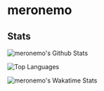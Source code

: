 # meronemo

## Stats
![meronemo's Github Stats](https://github-readme-stats.vercel.app/api?username=meronemo&hide=prs&count_private=true&theme=discord_old_blurple&include_all_commits=true&show_icons=true&v=2)

![Top Languages](https://github-readme-stats.vercel.app/api/top-langs/?username=meronemo&layout=compact&theme=discord_old_blurple&v=2)

![meronemo's Wakatime Stats](https://github-readme-stats.vercel.app/api/wakatime?username=meronemo&layout=compact&theme=discord_old_blurple&v=2&custom_title=meronemo's%20Wakatime%20Stats%20%28Since%2012/01/2021%29)
